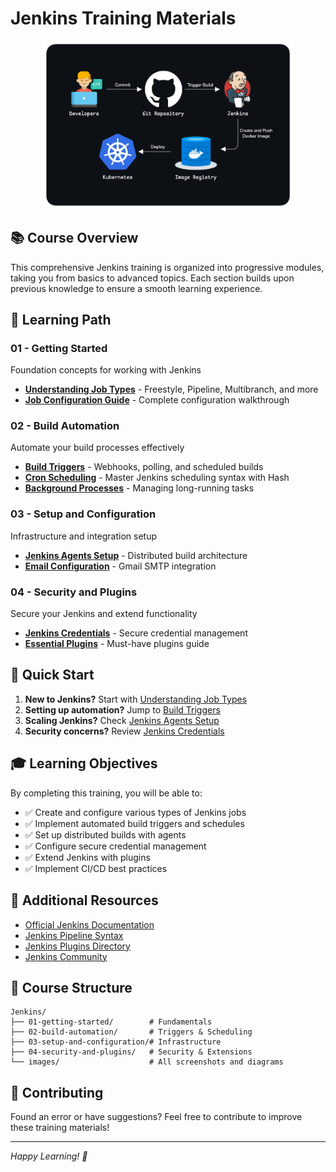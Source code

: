 # Jenkins Training Materials

<div align="center">
  <img src="./images/cicd.png" alt="CICD" width="400" />
</div>

## 📚 Course Overview

This comprehensive Jenkins training is organized into progressive modules, taking you from basics to advanced topics. Each section builds upon previous knowledge to ensure a smooth learning experience.

## 🎯 Learning Path

### 01 - Getting Started
Foundation concepts for working with Jenkins
- **[Understanding Job Types](./01-getting-started/01-job-types.md)** - Freestyle, Pipeline, Multibranch, and more
- **[Job Configuration Guide](./01-getting-started/02-job-configuration.md)** - Complete configuration walkthrough

### 02 - Build Automation
Automate your build processes effectively
- **[Build Triggers](./02-build-automation/01-build-triggers.md)** - Webhooks, polling, and scheduled builds
- **[Cron Scheduling](./02-build-automation/02-cron-scheduling.md)** - Master Jenkins scheduling syntax with Hash
- **[Background Processes](./02-build-automation/03-background-processes.md)** - Managing long-running tasks

### 03 - Setup and Configuration
Infrastructure and integration setup
- **[Jenkins Agents Setup](./03-setup-and-configuration/01-jenkins-agents.md)** - Distributed build architecture
- **[Email Configuration](./03-setup-and-configuration/02-email-configuration.md)** - Gmail SMTP integration

### 04 - Security and Plugins
Secure your Jenkins and extend functionality
- **[Jenkins Credentials](./04-security-and-plugins/01-credentials.md)** - Secure credential management
- **[Essential Plugins](./04-security-and-plugins/02-plugins.md)** - Must-have plugins guide

## 🚀 Quick Start

1. **New to Jenkins?** Start with [Understanding Job Types](./01-getting-started/01-job-types.md)
2. **Setting up automation?** Jump to [Build Triggers](./02-build-automation/01-build-triggers.md)
3. **Scaling Jenkins?** Check [Jenkins Agents Setup](./03-setup-and-configuration/01-jenkins-agents.md)
4. **Security concerns?** Review [Jenkins Credentials](./04-security-and-plugins/01-credentials.md)

## 🎓 Learning Objectives

By completing this training, you will be able to:
- ✅ Create and configure various types of Jenkins jobs
- ✅ Implement automated build triggers and schedules
- ✅ Set up distributed builds with agents
- ✅ Configure secure credential management
- ✅ Extend Jenkins with plugins
- ✅ Implement CI/CD best practices

## 🔧 Additional Resources

- [Official Jenkins Documentation](https://www.jenkins.io/doc/)
- [Jenkins Pipeline Syntax](https://www.jenkins.io/doc/book/pipeline/syntax/)
- [Jenkins Plugins Directory](https://plugins.jenkins.io/)
- [Jenkins Community](https://www.jenkins.io/participate/)

## 📝 Course Structure

```
Jenkins/
├── 01-getting-started/        # Fundamentals
├── 02-build-automation/       # Triggers & Scheduling  
├── 03-setup-and-configuration/# Infrastructure
├── 04-security-and-plugins/   # Security & Extensions
└── images/                    # All screenshots and diagrams
```

## 🤝 Contributing

Found an error or have suggestions? Feel free to contribute to improve these training materials!

---
*Happy Learning! 🚀*